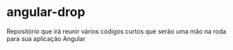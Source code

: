 # angular-drop
Repositório que irá reunir vários códigos curtos que serão uma mão na roda para sua aplicação Angular
